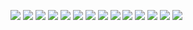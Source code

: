 [![](https://github-readme-stats.vercel.app/api/pin/?username=FayasNoushad&repo=Pet-Names)](https://github.com/FayasNoushad/Pet-Names)
[![](https://github-readme-stats.vercel.app/api/pin/?username=FayasNoushad&repo=Animal-Facts)](https://github.com/FayasNoushad/Animal-Facts)
[![](https://github-readme-stats.vercel.app/api/pin/?username=FayasNoushad&repo=Jokes)](https://github.com/FayasNoushad/Jokes)
[![](https://github-readme-stats.vercel.app/api/pin/?username=FayasNoushad&repo=YouTube-Tags)](https://github.com/FayasNoushad/YouTube-Tags)
[![](https://github-readme-stats.vercel.app/api/pin/?username=FayasNoushad&repo=Random-Cats-Photos)](https://github.com/FayasNoushad/Random-Cats-Photos)
[![](https://github-readme-stats.vercel.app/api/pin/?username=FayasNoushad&repo=Telegraph)](https://github.com/FayasNoushad/YouTube-Tags)
[![](https://github-readme-stats.vercel.app/api/pin/?username=FayasNoushad&repo=Country-Info)](https://github.com/FayasNoushad/Country-Info)
[![](https://github-readme-stats.vercel.app/api/pin/?username=FayasNoushad&repo=Corona-Info)](https://github.com/FayasNoushad/Corona-Info)
[![](https://github-readme-stats.vercel.app/api/pin/?username=FayasNoushad&repo=Play-Store-Search)](https://github.com/FayasNoushad/Play-Store-Search)
[![](https://github-readme-stats.vercel.app/api/pin/?username=FayasNoushad&repo=YouTube-Search)](https://github.com/FayasNoushad/YouTube-Search)
[![](https://github-readme-stats.vercel.app/api/pin/?username=FayasNoushad&repo=Profile-Views-Hack)](https://github.com/FayasNoushad/Profile-Views-Hack)
[![](https://github-readme-stats.vercel.app/api/pin/?username=FayasNoushad&repo=String-to-Hashtag)](https://github.com/FayasNoushad/String-to-Hashtag)
[![](https://github-readme-stats.vercel.app/api/pin/?username=FayasNoushad&repo=High-School-ICT)](https://github.com/FayasNoushad/High-School-ICT)
[![](https://github-readme-stats.vercel.app/api/pin/?username=FayasNoushad&repo=Account-Create-Python)](https://github.com/FayasNoushad/Account-Create-Python)
